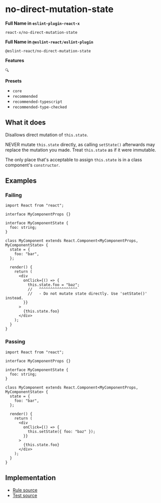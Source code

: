 # no-direct-mutation-state

**Full Name in `eslint-plugin-react-x`**

```plain copy
react-x/no-direct-mutation-state
```

**Full Name in `@eslint-react/eslint-plugin`**

```plain copy
@eslint-react/no-direct-mutation-state
```

**Features**

`🔍`

**Presets**

- `core`
- `recommended`
- `recommended-typescript`
- `recommended-type-checked`

## What it does

Disallows direct mutation of `this.state`.

NEVER mutate `this.state` directly, as calling `setState()` afterwards may replace the mutation you made. Treat `this.state` as if it were immutable.

The only place that's acceptable to assign `this.state` is in a class component's `constructor`.

## Examples

### Failing

```tsx
import React from "react";

interface MyComponentProps {}

interface MyComponentState {
  foo: string;
}

class MyComponent extends React.Component<MyComponentProps, MyComponentState> {
  state = {
    foo: "bar",
  };

  render() {
    return (
      <div
        onClick={() => {
          this.state.foo = "baz";
          //   ^^^^^^^^^^^^^^^^^
          //   - Do not mutate state directly. Use 'setState()' instead.
        }}
      >
        {this.state.foo}
      </div>
    );
  }
}
```

### Passing

```tsx
import React from "react";

interface MyComponentProps {}

interface MyComponentState {
  foo: string;
}

class MyComponent extends React.Component<MyComponentProps, MyComponentState> {
  state = {
    foo: "bar",
  };

  render() {
    return (
      <div
        onClick={() => {
          this.setState({ foo: "baz" });
        }}
      >
        {this.state.foo}
      </div>
    );
  }
}
```

## Implementation

- [Rule source](https://github.com/rEl1cx/eslint-react/tree/main/packages/plugins/eslint-plugin-react-x/src/rules/no-direct-mutation-state.ts)
- [Test source](https://github.com/rEl1cx/eslint-react/tree/main/packages/plugins/eslint-plugin-react-x/src/rules/no-direct-mutation-state.spec.ts)
